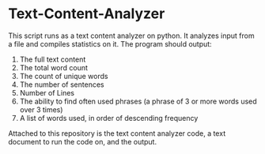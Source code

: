 # Text-Content-Analyzer

This script runs as a text content analyzer on python. It analyzes input from a file and compiles statistics on it. The program should output:
1. The full text content
2. The total word count
3. The count of unique words
4. The number of sentences
5. Number of Lines
6. The ability to find often used phrases (a phrase of 3 or more words used over 3 times)
7. A list of words used, in order of descending frequency

Attached to this repository is the text content analyzer code, a text document to run the code on, and the output. 
